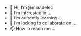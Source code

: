 - 👋 Hi, I’m @miaadelec
- 👀 I’m interested in ...
- 🌱 I’m currently learning ...
- 💞️ I’m looking to collaborate on ...
- 📫 How to reach me ...

<!---
miaadelec/miaadelec is a ✨ special ✨ repository because its `README.md` (this file) appears on your GitHub profile.
You can click the Preview link to take a look at your changes.
--->
